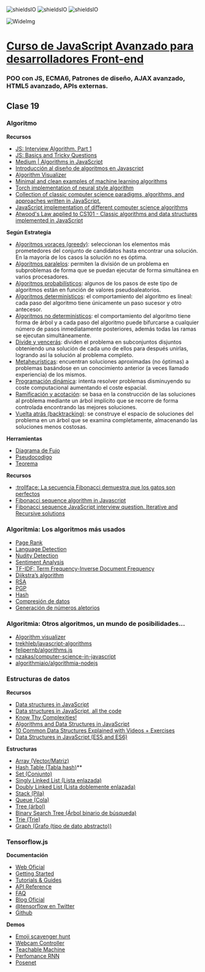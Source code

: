 ![shieldsIO](https://img.shields.io/github/issues/Fictizia/Curso-JS-Avanzado-para-desarrolladores-Front-end_ed4.svg)
![shieldsIO](https://img.shields.io/github/forks/Fictizia/Curso-JS-Avanzado-para-desarrolladores-Front-end_ed4.svg)
![shieldsIO](https://img.shields.io/github/stars/Fictizia/Curso-JS-Avanzado-para-desarrolladores-Front-end_ed4.svg)

![WideImg](http://fictizia.com/img/github/Fictizia-plan-estudios-github.jpg)

# [Curso de JavaScript Avanzado para desarrolladores Front-end](https://fictizia.com/formacion/curso-javascript-avanzado)
### POO con JS, ECMA6, Patrones de diseño, AJAX avanzado, HTML5 avanzado, APIs externas.

## Clase 19

### Algoritmo

**Recursos**
- [JS: Interview Algorithm. Part 1](http://www.thatjsdude.com/interview/js1.html)
- [JS: Basics and Tricky Questions](http://www.thatjsdude.com/interview/js2.html)
- [Medium | Algorithms in JavaScript](https://medium.com/siliconwat/algorithms-in-javascript-b0bed68f4038)
- [Introducción al diseño de algoritmos en Javascript](http://www.etnassoft.com/2011/07/06/introduccion-al-diseno-de-algoritmos-en-javascript/)
- [Algorithm Visualizer](https://github.com/parkjs814/AlgorithmVisualizer)
- [Minimal and clean examples of machine learning algorithms](https://github.com/rushter/MLAlgorithms)
- [Torch implementation of neural style algorithm](https://github.com/jcjohnson/neural-style)
- [Collection of classic computer science paradigms, algorithms, and approaches written in JavaScript.](https://github.com/nzakas/computer-science-in-javascript)
- [JavaScript implementation of different computer science algorithms](https://github.com/mgechev/javascript-algorithms)
- [Atwood's Law applied to CS101 - Classic algorithms and data structures implemented in JavaScript](https://github.com/felipernb/algorithms.js)

**Según Estrategia**
- [Algoritmos voraces (greedy)](https://es.wikipedia.org/wiki/Algoritmo_voraz): seleccionan los elementos más prometedores del conjunto de candidatos hasta encontrar una solución. En la mayoría de los casos la solución no es óptima.
- [Algoritmos paralelos](https://es.wikipedia.org/wiki/Algoritmos_paralelos): permiten la división de un problema en subproblemas de forma que se puedan ejecutar de forma simultánea en varios procesadores.
- [Algoritmos probabilísticos](https://es.wikipedia.org/wiki/Algoritmo_probabil%C3%ADstico): algunos de los pasos de este tipo de algoritmos están en función de valores pseudoaleatorios.
- [Algoritmos determinísticos](https://es.wikipedia.org/wiki/Algoritmo_determin%C3%ADstico): el comportamiento del algoritmo es lineal: cada paso del algoritmo tiene únicamente un paso sucesor y otro antecesor.
- [Algoritmos no determinísticos](https://es.wikipedia.org/wiki/Algoritmo_no_determin%C3%ADstico): el comportamiento del algoritmo tiene forma de árbol y a cada paso del algoritmo puede bifurcarse a cualquier número de pasos inmediatamente posteriores, además todas las ramas se ejecutan simultáneamente.
- [Divide y vencerás](https://es.wikipedia.org/wiki/Divide_y_vencer%C3%A1s): dividen el problema en subconjuntos disjuntos obteniendo una solución de cada uno de ellos para después unirlas, logrando así la solución al problema completo.
- [Metaheurísticas](https://es.wikipedia.org/wiki/Metaheur%C3%ADsticas): encuentran soluciones aproximadas (no óptimas) a problemas basándose en un conocimiento anterior (a veces llamado experiencia) de los mismos.
- [Programación dinámica](https://es.wikipedia.org/wiki/Programaci%C3%B3n_din%C3%A1mica_(computaci%C3%B3n)): intenta resolver problemas disminuyendo su coste computacional aumentando el coste espacial.
- [Ramificación y acotación](https://es.wikipedia.org/wiki/Ramificaci%C3%B3n_y_acotaci%C3%B3n): se basa en la construcción de las soluciones al problema mediante un árbol implícito que se recorre de forma controlada encontrando las mejores soluciones.
- [Vuelta atrás (backtracking)](https://es.wikipedia.org/wiki/Vuelta_atr%C3%A1s): se construye el espacio de soluciones del problema en un árbol que se examina completamente, almacenando las soluciones menos costosas.


**Herramientas**
- [Diagrama de Fujo](https://es.wikipedia.org/wiki/Diagrama_de_flujo)
- [Pseudocodigo](https://es.wikipedia.org/wiki/Pseudoc%C3%B3digo)
- [Teorema](https://es.wikipedia.org/wiki/Teorema)

**Recursos**
- [:trollface: La secuencia Fibonacci demuestra que los gatos son perfectos](http://www.boredpanda.es/composicion-gatos-secuencia-fibonacci/)
- [Fibonacci sequence algorithm in Javascript](https://medium.com/developers-writing/fibonacci-sequence-algorithm-in-javascript-b253dc7e320e)
- [Fibonacci sequence JavaScript interview question. Iterative and Recursive solutions](https://medium.com/quick-code/fibonacci-sequence-javascript-interview-question-iterative-and-recursive-solutions-6a0346d24053)


### Algoritmia: Los algoritmos más usados
- [Page Rank](https://lizrush.gitbooks.io/algorithms-for-webdevs-ebook/content/chapters/page-rank.html)
- [Language Detection](https://lizrush.gitbooks.io/algorithms-for-webdevs-ebook/content/chapters/language-detection.html)
- [Nudity Detection](https://lizrush.gitbooks.io/algorithms-for-webdevs-ebook/content/chapters/nudity-detection.html)
- [Sentiment Analysis](https://lizrush.gitbooks.io/algorithms-for-webdevs-ebook/content/chapters/sentiment-analysis.html)
- [TF-IDF: Term Frequency-Inverse Document Frequency](https://lizrush.gitbooks.io/algorithms-for-webdevs-ebook/content/chapters/tf-idf.html)
- [Dijkstra’s algorithm](https://es.wikipedia.org/wiki/Algoritmo_de_Dijkstra)
- [RSA](https://es.wikipedia.org/wiki/RSA)
- [PGP](https://es.wikipedia.org/wiki/Pretty_Good_Privacy)
- [Hash](https://es.wikipedia.org/wiki/Funci%C3%B3n_hash)
- [Compresión de datos](https://www.tamps.cinvestav.mx/~mmorales/documents/Compre.pdf)
- [Generación de números aletorios](https://es.wikipedia.org/wiki/Generador_de_n%C3%BAmeros_aleatorios)


### Algoritmia: Otros algoritmos, un mundo de posibilidades...

- [Algorithm visualizer](http://algorithm-visualizer.org/)
- [trekhleb/javascript-algorithms](https://github.com/trekhleb/javascript-algorithms/blob/master/README.es-ES.md)
- [felipernb/algorithms.js](https://github.com/felipernb/algorithms.js)
- [nzakas/computer-science-in-javascript](https://github.com/nzakas/computer-science-in-javascript)
- [algorithmiaio/algorithmia-nodejs](https://github.com/algorithmiaio/algorithmia-nodejs)

### Estructuras de datos

**Recursos**
- [Data structures in JavaScript](http://blog.benoitvallon.com/data-structures-in-javascript/data-structures-in-javascript/)
- [Data structures in JavaScript, all the code](http://blog.benoitvallon.com/data-structures-in-javascript/data-structures-in-javascript-all-the-code/)
- [Know Thy Complexities!](http://bigocheatsheet.com/)
- [Algorithms and Data Structures in JavaScript](https://itnext.io/algorithms-and-data-structures-in-javascript-a71548f902cb)
- [10 Common Data Structures Explained with Videos + Exercises](https://medium.freecodecamp.org/10-common-data-structures-explained-with-videos-exercises-aaff6c06fb2b)
- [Data Structures in JavaScript (ES5 and ES6)](https://github.com/benoitvallon/computer-science-in-javascript/tree/master/data-structures-in-javascript)


**Estructuras**
- [Array (Vector/Matriz)](http://blog.benoitvallon.com/data-structures-in-javascript/the-array-data-structure)
- [Hash Table (Tabla hash)](http://blog.benoitvallon.com/data-structures-in-javascript/the-hash-table-data-structure/)**
- [Set (Conjunto)](http://blog.benoitvallon.com/data-structures-in-javascript/the-set-data-structure/)
- [Singly Linked List (Lista enlazada)](http://blog.benoitvallon.com/data-structures-in-javascript/the-singly-linked-list-data-structure/)
- [Doubly Linked List (Lista doblemente enlazada)](https://es.wikipedia.org/wiki/Lista_doblemente_enlazada)
- [Stack (Pila)](http://blog.benoitvallon.com/data-structures-in-javascript/the-stack-data-structure/)
- [Queue (Cola)](http://blog.benoitvallon.com/data-structures-in-javascript/the-queue-data-structure/)
- [Tree (árbol)](http://blog.benoitvallon.com/data-structures-in-javascript/the-tree-data-structure/)
- [Binary Search Tree (Árbol binario de búsqueda)](http://blog.benoitvallon.com/data-structures-in-javascript/the-binary-search-tree-data-structure/)
- [Trie (Trie)](http://blog.benoitvallon.com/data-structures-in-javascript/the-trie-data-structure/)
- [Graph (Grafo (tipo de dato abstracto))](http://blog.benoitvallon.com/data-structures-in-javascript/the-graph-data-structure/)

### Tensorflow.js

**Documentación**
- [Web Oficial](https://js.tensorflow.org/)
- [Getting Started](https://js.tensorflow.org/#getting-started)
- [Tutorials & Guides](https://js.tensorflow.org/tutorials/)
- [API Reference](https://js.tensorflow.org/api/0.12.5/)
- [FAQ](https://js.tensorflow.org/faq/)
- [Blog Oficial](https://medium.com/tensorflow)
- [@tensorflow en Twitter](https://twitter.com/tensorflow)
- [Github](https://github.com/tensorflow/tfjs)

**Demos**
- [Emoji scavenger hunt](https://emojiscavengerhunt.withgoogle.com/)
- [Webcam Controller](https://storage.googleapis.com/tfjs-examples/webcam-transfer-learning/dist/index.html)
- [Teachable Machine](https://teachablemachine.withgoogle.com/)
- [Perfomance RNN](https://magenta.tensorflow.org/demos/performance_rnn/index.html)
- [Posenet](https://storage.googleapis.com/tfjs-models/demos/posenet/camera.html)